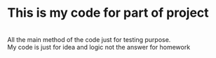 <h1>This is my code for part of project</h1> <br>
All the main method of the code just for testing purpose.<br>
My code is just for idea and logic not the answer for homework
